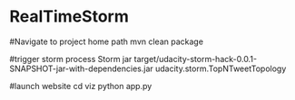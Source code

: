 # RealTimeStorm

#Navigate to project home path
mvn clean package

#trigger storm process
Storm jar target/udacity-storm-hack-0.0.1-SNAPSHOT-jar-with-dependencies.jar udacity.storm.TopNTweetTopology

#launch website
cd viz
python app.py

